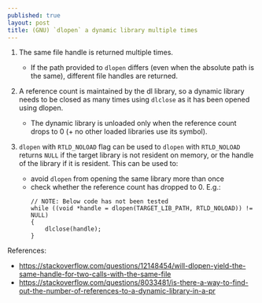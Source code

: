 ```yaml
---
published: true
layout: post
title: (GNU) `dlopen` a dynamic library multiple times
---
```


1.  The same file handle is returned multiple times.
    - If the path provided to `dlopen` differs (even when the absolute path is the same),
      different file handles are returned.

2.  A reference count is maintained by the dl library,
    so a dynamic library needs to be closed as many times using `dlclose`
    as it has been opened using dlopen.
    - The dynamic library is unloaded only when the reference count drops to 0
      (+ no other loaded libraries use its symbol).

3.  `dlopen` with `RTLD_NOLOAD` flag can be used to 
    `dlopen` with `RTLD_NOLOAD` returns `NULL` if the target library is not resident on memory,
    or the handle of the library if it is resident.
    This can be used to:
    - avoid `dlopen` from opening the same library more than once
    - check whether the reference count has dropped to 0. E.g.:
      ```
      // NOTE: Below code has not been tested
      while ((void *handle = dlopen(TARGET_LIB_PATH, RTLD_NOLOAD)) != NULL)
      {
          dlclose(handle);
      }
      ```


References:
- <https://stackoverflow.com/questions/12148454/will-dlopen-yield-the-same-handle-for-two-calls-with-the-same-file>
- <https://stackoverflow.com/questions/8033481/is-there-a-way-to-find-out-the-number-of-references-to-a-dynamic-library-in-a-pr>
